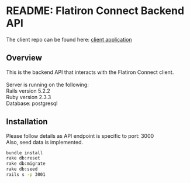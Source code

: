 # README: Flatiron Connect Backend API

The client repo can be found here: [client application](https://github.com/asc5025/flatiron-connect-v0-client)

## Overview
This is the backend API that interacts with the Flatiron Connect client. <br /> <br />
Server is running on the following: <br />
Rails version 5.2.2 <br />
Ruby version 2.3.3 <br />
Database: postgresql <br />

## Installation
Please follow details as API endpoint is specific to port: 3000 <br />
Also, seed data is implemented.

```bash
bundle install
rake db:reset
rake db:migrate
rake db:seed
rails s -p 3001
```
